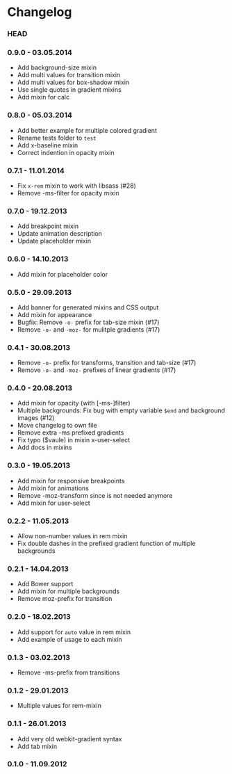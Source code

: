 # Changelog

### HEAD

### 0.9.0 - 03.05.2014
* Add background-size mixin
* Add multi values for transition mixin
* Add multi values for box-shadow mixin
* Use single quotes in gradient mixins
* Add mixin for calc

### 0.8.0 - 05.03.2014
* Add better example for multiple colored gradient
* Rename tests folder to `test`
* Add x-baseline mixin
* Correct indention in opacity mixin

### 0.7.1 - 11.01.2014
* Fix `x-rem` mixin to work with libsass (#28)
* Remove -ms-filter for opacity mixin

### 0.7.0 - 19.12.2013
* Add breakpoint mixin
* Update animation description
* Update placeholder mixin

### 0.6.0 - 14.10.2013
* Add mixin for placeholder color

### 0.5.0 - 29.09.2013
* Add banner for generated mixins and CSS output
* Add mixin for appearance
* Bugfix: Remove `-o-` prefix for tab-size mixin (#17)
* Remove `-o-` and `-moz-` for mulitple gradients (#17)

### 0.4.1 - 30.08.2013
* Remove `-o-` prefix for transforms, transition and tab-size (#17)
* Remove `-o-` and `-moz-` prefixes of linear gradients (#17)

### 0.4.0 - 20.08.2013
* Add mixin for opacity (with [-ms-]filter)
* Multiple backgrounds: Fix bug with empty variable `$end` and background images (#12)
* Move changelog to own file
* Remove extra -ms prefixed gradients
* Fix typo ($vaule) in mixin x-user-select
* Add docs in mixins

### 0.3.0 - 19.05.2013
* Add mixin for responsive breakpoints
* Add mixin for animations
* Remove -moz-transform since is not needed anymore
* Add mixin for user-select

### 0.2.2 - 11.05.2013
* Allow non-number values in rem mixin
* Fix double dashes in the prefixed gradient function of multiple backgrounds

### 0.2.1 - 14.04.2013
* Add Bower support
* Add mixin for multiple backgrounds
* Remove moz-prefix for transition

### 0.2.0 - 18.02.2013
* Add support for `auto` value in rem mixin
* Add example of usage to each mixin

### 0.1.3 - 03.02.2013
* Remove -ms-prefix from transitions

### 0.1.2 - 29.01.2013
* Multiple values for rem-mixin

### 0.1.1 - 26.01.2013
* Add very old webkit-gradient syntax
* Add tab mixin

### 0.1.0 - 11.09.2012
